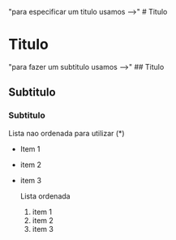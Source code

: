"para especificar um titulo usamos -->" # Titulo

# Titulo

"para fazer um subtitulo usamos -->" ## Titulo

## Subtitulo

### Subtitulo

Lista nao ordenada para utilizar (*)

* Item 1
* item 2
* item 3



  Lista ordenada
  1. item 1
  2. item 2
  3. item 3
